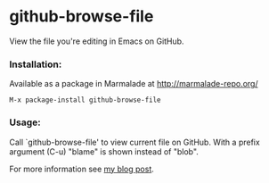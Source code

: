 github-browse-file
==================

View the file you're editing in Emacs on GitHub.

### Installation:

Available as a package in Marmalade at http://marmalade-repo.org/

`M-x package-install github-browse-file`

### Usage:
Call `github-browse-file' to view current file on GitHub. With a prefix
argument (C-u) "blame" is shown instead of "blob".


For more information see [my blog post](http://ozansener.com/blog/view-the-file-youre-editing-in-emacs-on-github/).
